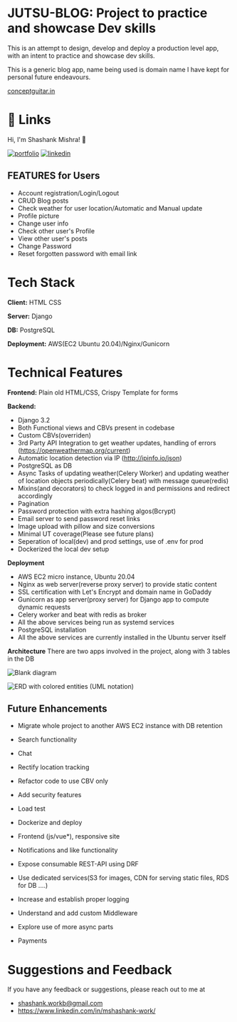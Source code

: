 # JUTSU-BLOG: Project to practice and showcase Dev skills
This is an attempt to design, develop and deploy a production level app, with an intent to practice and showcase dev skills.

This is a generic blog app, name being used is domain name I have kept for personal future endeavours.

[conceptguitar.in](https://conceptguitar.in/)


# 🔗 Links
Hi, I'm Shashank Mishra! 👋

[![portfolio](https://img.shields.io/badge/my_portfolio-000?style=for-the-badge&logo=ko-fi&logoColor=white)](https://conceptguitar.in/about/)
[![linkedin](https://img.shields.io/badge/linkedin-0A66C2?style=for-the-badge&logo=linkedin&logoColor=white)](https://www.linkedin.com/in/mshashank-work/)

## FEATURES for Users

- Account registration/Login/Logout
- CRUD Blog posts
- Check weather for user location/Automatic and Manual update
- Profile picture
- Change user info
- Check other user's Profile
- View other user's posts
- Change Password
- Reset forgotten password with email link


# Tech Stack

**Client:** HTML CSS

**Server:** Django

**DB:** PostgreSQL

**Deployment:** AWS(EC2 Ubuntu 20.04)/Nginx/Gunicorn

# Technical Features

**Frontend:** Plain old HTML/CSS, Crispy Template for forms

**Backend:**

- Django 3.2
- Both Functional views and CBVs present in codebase
- Custom CBVs(overriden)
- 3rd Party API Integration to get weather updates, handling of errors (https://openweathermap.org/current)
- Automatic location detection via IP (http://ipinfo.io/json)
- PostgreSQL as DB
- Async Tasks of updating weather(Celery Worker) and updating weather of location objects periodically(Celery beat) with message queue(redis)
- Mixins(and decorators) to check logged in and permissions and redirect accordingly
- Pagination
- Password protection with extra hashing algos(Bcrypt)
- Email server to send password reset links
- Image upload with pillow and size conversions
- Minimal UT coverage(Please see future plans)
- Seperation of local(dev) and prod settings, use of .env for prod
- Dockerized the local dev setup

**Deployment**
- AWS EC2 micro instance, Ubuntu 20.04
- Nginx as web server(reverse proxy server) to provide static content
- SSL certification with Let's Encrypt and domain name in GoDaddy
- Gunicorn as app server(proxy server) for Django app to compute dynamic requests
- Celery worker and beat with redis as broker
- All the above services being run as systemd services
- PostgreSQL installation
- All the above services are currently installed in the Ubuntu server itself

**Architecture**
There are two apps involved in the project, along with 3 tables in the DB


![Blank diagram](https://user-images.githubusercontent.com/64981954/143776306-2557306c-1f4c-42a6-9d20-ed2f236cd99d.jpeg)

![ERD with colored entities (UML notation)](https://user-images.githubusercontent.com/64981954/143776314-0fa2fe7c-642e-4f58-ac4a-b2f264a1fa68.jpeg)


## Future Enhancements

- Migrate whole project to another AWS EC2 instance with DB retention

- Search functionality 

- Chat

- Rectify location tracking

- Refactor code to use CBV only

- Add security features

- Load test

- Dockerize and deploy

- Frontend (js/vue*), responsive site

- Notifications and like functionality

- Expose consumable REST-API using DRF

- Use dedicated services(S3 for images, CDN for serving static files, RDS for DB ....)

- Increase and establish proper logging

- Understand and add custom Middleware

- Explore use of more async parts

- Payments



# Suggestions and Feedback

If you have any feedback or suggestions, please reach out to me at
- shashank.workb@gmail.com
- https://www.linkedin.com/in/mshashank-work/
